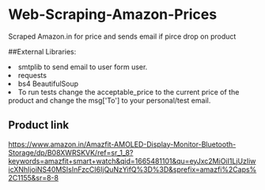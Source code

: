 # Web-Scraping-Amazon-Prices

Scraped Amazon.in for price and sends email if pirce drop on product

##External Libraries:
<li>smtplib to send email to user form user.
<li>requests
<li>bs4 BeautifulSoup  
<li>To run tests change the acceptable_price to the current price of the product and change the msg['To'] to your personal/test email.


## Product link
  https://www.amazon.in/Amazfit-AMOLED-Display-Monitor-Bluetooth-Storage/dp/B08XWRSKVK/ref=sr_1_8?keywords=amazfit+smart+watch&qid=1665481101&qu=eyJxc2MiOiI1LjUzIiwicXNhIjoiNS40MSIsInFzcCI6IjQuNzYifQ%3D%3D&sprefix=amazfi%2Caps%2C1155&sr=8-8
